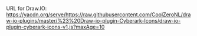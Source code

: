 
URL for Draw.IO: https://yacdn.org/serve/https://raw.githubusercontent.com/CoolZeroNL/draw-io-plugins/master/%23%20Draw-io-plugin-Cyberark-Icons/draw-io-plugin-cyberark-icons-v1.js?maxAge=10

